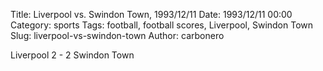 Title: Liverpool vs. Swindon Town, 1993/12/11
Date: 1993/12/11 00:00
Category: sports
Tags: football, football scores, Liverpool, Swindon Town
Slug: liverpool-vs-swindon-town
Author: carbonero


Liverpool 2 - 2 Swindon Town
